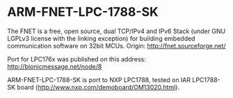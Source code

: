 ARM-FNET-LPC-1788-SK
====================

The FNET is a free, open source, dual TCP/IPv4 and IPv6 Stack (under GNU LGPLv3 license with the linking exception) for building embedded communication software on 32bit MCUs. 
Origin: http://fnet.sourceforge.net/

Port for LPC176x was published on this address: http://bionicmessage.net/node/8

ARM-FNET-LPC-1788-SK is port to NXP LPC1788, tested on IAR LPC1788-SK board (http://www.nxp.com/demoboard/OM13020.html).
